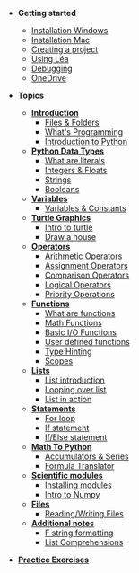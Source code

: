 * **Getting started**
    * [Installation Windows](Getting_started/01_1_python_installation_win.md)
    * [Installation Mac](Getting_started/01_2_python_installation_mac.md)
    * [Creating a project](Getting_started/03_create_new_project.md)
    * [Using Léa](Getting_started/04_lea.md)
    * [Debugging](Getting_started/06_debugging.md)
    * [OneDrive](Getting_started/07_one_drive.md)

* **Topics**
    * **[Introduction](Notes/01_introduction.md)**
        * [Files & Folders](Notes/01_file_manipulation.md)
        * [What's Programming](Notes/02_what_is_programming.md)
        * [Introduction to Python](Notes/03_introduction_to_Python.md)
    * **[Python Data Types](Notes/04_python_data_types.md)**
        * [What are literals](Notes/04_intro_literals.md)
        * [Integers & Floats](Notes/05_integers_floats.md)
        * [Strings](Notes/06_1_strings.md)
        * [Booleans](Notes/07_booleans.md)
    * **[Variables](Notes/08_variables.md)**
        * [Variables & Constants](Notes/08_variables.md)
    * **[Turtle Graphics](Notes/09_turtle_graphics.md)**
        * [Intro to turtle](Notes/09_1_turtle_graphics.md)
        * [Draw a house](Notes/09_2_draw_house.md)
    * **[Operators](Notes/10_operators.md)**
        * [Arithmetic Operators](Notes/10_arithmetic_operatos.md)
        * [Assignment Operators](Notes/11_assignment_operators.md)
        * [Comparison Operators](Notes/12_comparison_operators.md)
        * [Logical Operators](Notes/13_logical_operators.md)
        * [Priority Operations](Notes/14_priority_operations.md)
    * **[Functions](Notes/16_functions.md)**
        * [What are functions](https://john-abbott-college.github.io/SN1-Notes/Notes/16_1_functions_cartoon.pdf)
        * [Math Functions](Notes/17_functions_math_module.md)
        * [Basic I/O Functions](Notes/18_functions_print_input.md)
        * [User defined functions](Notes/19_user_defined_functions.md)
        * [Type Hinting](Notes/20_functions_type_hint.md)
        * [Scopes](Notes/21_functions_and_scopes.md)
    * **[Lists](Notes/28_lists.md)**
        * [List introduction](Notes/28_1_lists.md)
        * [Looping over list](Notes/28_2_lists.md)
        * [List in action](Notes/28_3_lists.md)
    * **[Statements](Notes/23_statements.md)**
        * [For loop](Notes/23_1_for_loop)
        * [If statement](Notes/26_conditions_if.md)
        * [If/Else statement](/Notes/27_conditions_if_else.md)
    * **[Math To Python](Notes/31_math_to_python.md)**
        * [Accumulators & Series](Notes/31_accumulator_pattern.md)
        * [Formula Translator](Notes/32_from_math_to_python.md)
    * **[Scientific modules](Notes/33_scientific_modules.md)**
        * [Installing modules](Notes/33_1_matplotlib_and_numpy.md)
        * [Intro to Numpy](Notes/33_2_numpy.md)
    * **[Files](Notes/35_files.md)**
        * [Reading/Writing Files](Notes/35_reading_files.md)
    * **[Additional notes](Notes/06_additional_notes.md)**
        * [F string formatting](Notes/06_2_f_strings.md)
        * [List Comprehensions](Notes/23_3_for_loop_list_comprehension.md)

* **[Practice Exercises](Practice_questions/list_practice_by_topic.md)**


